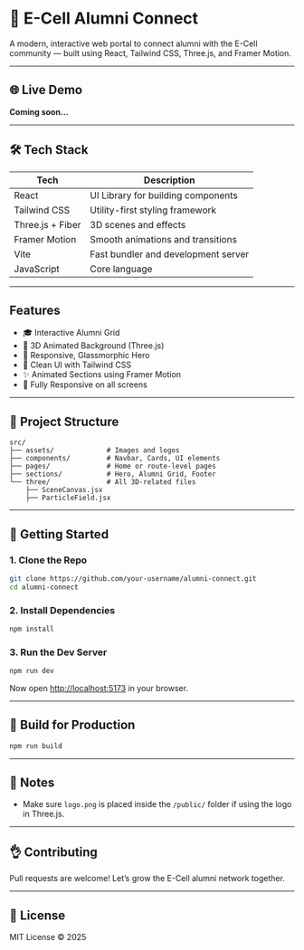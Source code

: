 # 🚀 E-Cell Alumni Connect

A modern, interactive web portal to connect alumni with the E-Cell community — built using React, Tailwind CSS, Three.js, and Framer Motion.

---

## 🌐 Live Demo

**Coming soon...**

---

## 🛠 Tech Stack

| Tech             | Description                                  |
|------------------|----------------------------------------------|
| React            | UI Library for building components           |
| Tailwind CSS     | Utility-first styling framework              |
| Three.js + Fiber | 3D scenes and effects                        |
| Framer Motion    | Smooth animations and transitions            |
| Vite             | Fast bundler and development server          |
| JavaScript       | Core language       |

---

## Features

- 🎓 Interactive Alumni Grid
- 🎥 3D Animated Background (Three.js)
- 💫 Responsive, Glassmorphic Hero
- 🎨 Clean UI with Tailwind CSS
- ✨ Animated Sections using Framer Motion
- 📱 Fully Responsive on all screens

---

## 📁 Project Structure

```
src/
├── assets/             # Images and logos
├── components/         # Navbar, Cards, UI elements
├── pages/              # Home or route-level pages
├── sections/           # Hero, Alumni Grid, Footer
└── three/              # All 3D-related files
    ├── SceneCanvas.jsx
    ├── ParticleField.jsx
```

---

## 🚀 Getting Started

### 1. Clone the Repo

```bash
git clone https://github.com/your-username/alumni-connect.git
cd alumni-connect
```

### 2. Install Dependencies

```bash
npm install
```

### 3. Run the Dev Server

```bash
npm run dev
```

Now open [http://localhost:5173](http://localhost:5173) in your browser.

---

## 📆 Build for Production

```bash
npm run build
```

---

## 📌 Notes

- Make sure `logo.png` is placed inside the `/public/` folder if using the logo in Three.js.

---

## 👌 Contributing

Pull requests are welcome! Let’s grow the E-Cell alumni network together.

---

## 📄 License

MIT License © 2025 
